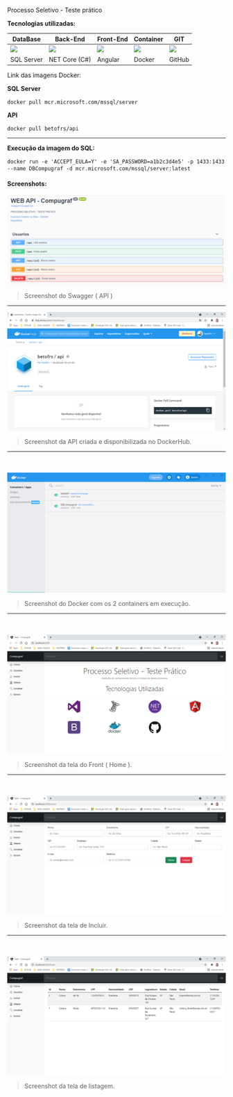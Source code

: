 Processo Seletivo - Teste prático



**Tecnologias utilizadas:**

| DataBase                                                     | Back-End                                                     | Front-End                                                    | Container                                                    | GIT                                                          |
| ------------------------------------------------------------ | ------------------------------------------------------------ | ------------------------------------------------------------ | ------------------------------------------------------------ | ------------------------------------------------------------ |
| ![](https://cdn.jsdelivr.net/gh/devicons/devicon/icons/microsoftsqlserver/microsoftsqlserver-plain.svg) | ![](https://cdn.jsdelivr.net/gh/devicons/devicon/icons/dotnetcore/dotnetcore-original.svg) | ![](https://cdn.jsdelivr.net/gh/devicons/devicon/icons/angularjs/angularjs-original.svg) | ![](https://cdn.jsdelivr.net/gh/devicons/devicon/icons/docker/docker-original-wordmark.svg) | ![](https://cdn.jsdelivr.net/gh/devicons/devicon/icons/github/github-original.svg) |
| SQL Server                                                   | NET Core (C#)                                                | Angular                                                      | Docker                                                       | GitHub                                                       |



Link das imagens Docker:

**SQL Server**

```
docker pull mcr.microsoft.com/mssql/server
```



**API**

```
docker pull betofrs/api
```



------



**Execução da imagem do SQL:**

```
docker run -e 'ACCEPT_EULA=Y' -e 'SA_PASSWORD=a1b2c3d4e5' -p 1433:1433 --name DBCompugraf -d mcr.microsoft.com/mssql/server:latest
```







#### Screenshots:

<img src="Screens\API-Swagger.png" style="zoom:100%;" />

> Screenshot do Swagger ( API )

------



<img src="Screens\DockerHub.png" style="zoom:100%;" />

> Screenshot da API criada e disponibilizada no DockerHub.

------
<br>
<br>


<img src="Screens\Docker.png" style="zoom:100%;" />

> Screenshot do Docker com os 2 containers em execução.

------
<br>
<br>


<img src="Screens\Front.png" style="zoom:100%;" />

> Screenshot da tela do Front ( Home ).

------
<br>
<br>


<img src="Screens\Inclusão.png" style="zoom:100%;" />

> Screenshot da tela de Incluir.
------
<br>
<br>

<img src="Screens\Listar.png" style="zoom:100%;" />

> Screenshot da tela de listagem.

